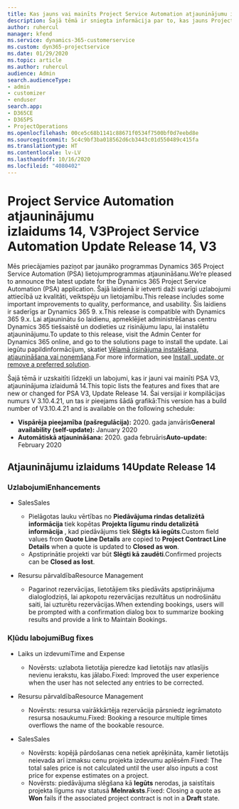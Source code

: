 ```yaml
---
title: Kas jauns vai mainīts Project Service Automation atjauninājumu izlaidumā 14, V3
description: Šajā tēmā ir sniegta informācija par to, kas jauns Project Service Automation atjauninājuma izlaidumā 14, 3. versijā
author: ruhercul
manager: kfend
ms.service: dynamics-365-customerservice
ms.custom: dyn365-projectservice
ms.date: 01/29/2020
ms.topic: article
ms.author: ruhercul
audience: Admin
search.audienceType:
- admin
- customizer
- enduser
search.app:
- D365CE
- D365PS
- ProjectOperations
ms.openlocfilehash: 00ce5c68b1141c88671f0534f7500bf0d7eebd8e
ms.sourcegitcommit: 5c4c9bf3ba018562d6cb3443c01d550489c415fa
ms.translationtype: HT
ms.contentlocale: lv-LV
ms.lasthandoff: 10/16/2020
ms.locfileid: "4080402"
---
```

# <a name="project-service-automation-update-release-14-v3"></a><span data-ttu-id="29b73-103">Project Service Automation atjauninājumu izlaidums 14, V3</span><span class="sxs-lookup"><span data-stu-id="29b73-103">Project Service Automation Update Release 14, V3</span></span>
<span data-ttu-id="29b73-104">Mēs priecājamies paziņot par jaunāko programmas Dynamics 365 Project Service Automation (PSA) lietojumprogrammas atjaunināšanu.</span><span class="sxs-lookup"><span data-stu-id="29b73-104">We’re pleased to announce the latest update for the Dynamics 365 Project Service Automation (PSA) application.</span></span> <span data-ttu-id="29b73-105">Šajā laidienā ir ietverti daži svarīgi uzlabojumi attiecībā uz kvalitāti, veiktspēju un lietojamību.</span><span class="sxs-lookup"><span data-stu-id="29b73-105">This release includes some important improvements to quality, performance, and usability.</span></span> <span data-ttu-id="29b73-106">Šis laidiens ir saderīgs ar Dynamics 365 9. x.</span><span class="sxs-lookup"><span data-stu-id="29b73-106">This release is compatible with Dynamics 365 9.x.</span></span> <span data-ttu-id="29b73-107">Lai atjauninātu šo laidienu, apmeklējiet administrēšanas centru Dynamics 365 tiešsaistē un dodieties uz risinājumu lapu, lai instalētu atjauninājumu.</span><span class="sxs-lookup"><span data-stu-id="29b73-107">To update to this release, visit the Admin Center for Dynamics 365 online, and go to the solutions page to install the update.</span></span> <span data-ttu-id="29b73-108">Lai iegūtu papildinformācijum, skatiet [Vēlamā risinājuma instalēšana, atjaunināšana vai noņemšana](https://docs.microsoft.com/power-platform/admin/install-remove-preferred-solution).</span><span class="sxs-lookup"><span data-stu-id="29b73-108">For more information, see [Install, update, or remove a preferred solution](https://docs.microsoft.com/power-platform/admin/install-remove-preferred-solution).</span></span>

<span data-ttu-id="29b73-109">Šajā tēmā ir uzskaitīti līdzekļi un labojumi, kas ir jauni vai mainīti PSA V3, atjauninājuma izlaidumā 14.</span><span class="sxs-lookup"><span data-stu-id="29b73-109">This topic lists the features and fixes that are new or changed for PSA V3, Update Release 14.</span></span> <span data-ttu-id="29b73-110">Šai versijai ir kompilācijas numurs V 3.10.4.21, un tas ir pieejams šādā grafikā:</span><span class="sxs-lookup"><span data-stu-id="29b73-110">This version has a build number of V3.10.4.21 and is available on the following schedule:</span></span>

- <span data-ttu-id="29b73-111">**Vispārēja pieejamība (pašregulācija):** 2020. gada janvāris</span><span class="sxs-lookup"><span data-stu-id="29b73-111">**General availability (self-update):** January 2020</span></span>
- <span data-ttu-id="29b73-112">**Automātiskā atjaunināšana:** 2020. gada februāris</span><span class="sxs-lookup"><span data-stu-id="29b73-112">**Auto-update:** February 2020</span></span>

## <a name="update-release-14"></a><span data-ttu-id="29b73-113">Atjauninājumu izlaidums 14</span><span class="sxs-lookup"><span data-stu-id="29b73-113">Update Release 14</span></span>

### <a name="enhancements"></a><span data-ttu-id="29b73-114">Uzlabojumi</span><span class="sxs-lookup"><span data-stu-id="29b73-114">Enhancements</span></span>

- <span data-ttu-id="29b73-115">Sales</span><span class="sxs-lookup"><span data-stu-id="29b73-115">Sales</span></span>

     - <span data-ttu-id="29b73-116">Pielāgotas lauku vērtības no **Piedāvājuma rindas detalizētā informācija** tiek kopētas **Projekta līgumu rindu detalizētā informācija** , kad piedāvājums tiek **Slēgts kā iegūts**.</span><span class="sxs-lookup"><span data-stu-id="29b73-116">Custom field values from **Quote Line Details** are copied to **Project Contract Line Details** when a quote is updated to **Closed as won**.</span></span>
     - <span data-ttu-id="29b73-117">Apstiprinātie projekti var būt **Slēgti kā zaudēti**.</span><span class="sxs-lookup"><span data-stu-id="29b73-117">Confirmed projects can be **Closed as lost**.</span></span>

- <span data-ttu-id="29b73-118">Resursu pārvaldība</span><span class="sxs-lookup"><span data-stu-id="29b73-118">Resource Management</span></span>

     - <span data-ttu-id="29b73-119">Pagarinot rezervācijas, lietotājiem tiks piedāvāts apstiprinājuma dialoglodziņš, lai apkopotu rezervācijas rezultātus un nodrošinātu saiti, lai uzturētu rezervācijas.</span><span class="sxs-lookup"><span data-stu-id="29b73-119">When extending bookings, users will be prompted with a confirmation dialog box to summarize booking results and provide a link to Maintain Bookings.</span></span>


### <a name="bug-fixes"></a><span data-ttu-id="29b73-120">Kļūdu labojumi</span><span class="sxs-lookup"><span data-stu-id="29b73-120">Bug fixes</span></span>

- <span data-ttu-id="29b73-121">Laiks un izdevumi</span><span class="sxs-lookup"><span data-stu-id="29b73-121">Time and Expense</span></span>

     - <span data-ttu-id="29b73-122">Novērsts: uzlabota lietotāja pieredze kad lietotājs nav atlasījis nevienu ierakstu, kas jālabo.</span><span class="sxs-lookup"><span data-stu-id="29b73-122">Fixed: Improved the user experience when the user has not selected any entries to be corrected.</span></span>

- <span data-ttu-id="29b73-123">Resursu pārvaldība</span><span class="sxs-lookup"><span data-stu-id="29b73-123">Resource Management</span></span>

     - <span data-ttu-id="29b73-124">Novērsts: resursa vairākkārtēja rezervācija pārsniedz iegrāmatoto resursa nosaukumu.</span><span class="sxs-lookup"><span data-stu-id="29b73-124">Fixed: Booking a resource multiple times overflows the name of the bookable resource.</span></span>

- <span data-ttu-id="29b73-125">Sales</span><span class="sxs-lookup"><span data-stu-id="29b73-125">Sales</span></span>

     - <span data-ttu-id="29b73-126">Novērsts: kopējā pārdošanas cena netiek aprēķināta, kamēr lietotājs neievada arī izmaksu cenu projekta izdevumu aplēsēm.</span><span class="sxs-lookup"><span data-stu-id="29b73-126">Fixed: The total sales price is not calculated until the user also inputs a cost price for expense estimates on a project.</span></span>
     - <span data-ttu-id="29b73-127">Novērsts: piedāvājuma slēgšana kā **Iegūts** nerodas, ja saistītais projekta līgums nav statusā **Melnraksts**.</span><span class="sxs-lookup"><span data-stu-id="29b73-127">Fixed: Closing a quote as **Won** fails if the associated project contract is not in a **Draft** state.</span></span>

